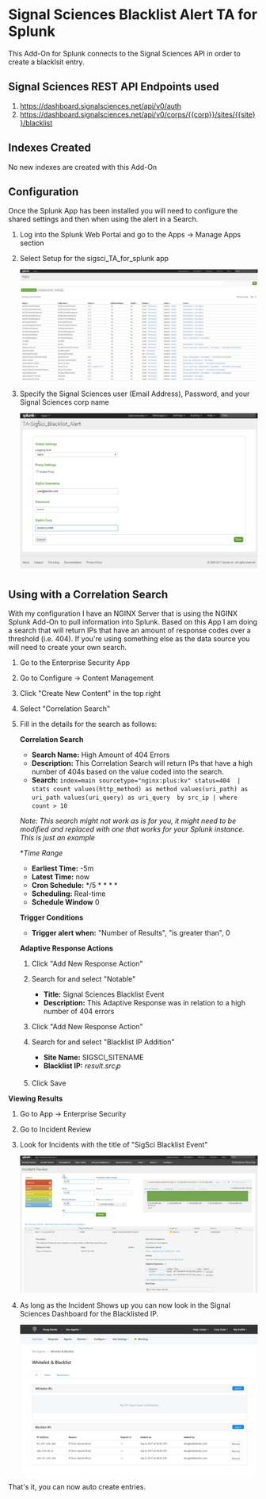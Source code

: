 # Signal Sciences Blacklist Alert TA for Splunk

This Add-On for Splunk connects to the Signal Sciences API in order to create a blacklsit entry.
## Signal Sciences REST API Endpoints used

1. https://dashboard.signalsciences.net/api/v0/auth
2. https://dashboard.signalsciences.net/api/v0/corps/{{corp}}/sites/{{site}}/blacklist

## Indexes Created

No new indexes are created with this Add-On

## Configuration

Once the Splunk App has been installed you will need to configure the shared settings and then when using the alert in a Search.

1. Log into the Splunk Web Portal and go to the Apps -> Manage Apps section
2. Select Setup for the sigsci_TA_for_splunk app

    ![screen1](screenshots/screenshot1.jpg "")

3. Specify the Signal Sciences user (Email Address), Password, and your Signal Sciences corp name

    ![screen2](screenshots/screenshot2.jpg "")

## Using with a Correlation Search

With my configuration I have an NGINX Server that is using the NGINX Splunk Add-On to pull information into Splunk. Based on this App I am doing a search that will return IPs that have an amount of response codes over a threshold (i.e. 404). If you're using something else as the data source you will need to create your own search.

1. Go to the Enterprise Security App
2. Go to Configure -> Content Management
3. Click "Create New Content" in the top right
4. Select "Correlation Search"
5. Fill in the details for the search as follows:

    **Correlation Search**
    
    * **Search Name:** High Amount of 404 Errors 
    * **Description:** This Correlation Search will return IPs that have a high number of 404s based on the value coded into the search.
    * **Search:** `index=main sourcetype="nginx:plus:kv" status=404  | stats count values(http_method) as method values(uri_path) as uri_path values(uri_query) as uri_query  by src_ip | where count > 10` 
    
    _Note: This search might not work as is for you, it might need to be modified and replaced with one that works for your Splunk instance. This is just an example_
    
    **Time Range*
    
    * **Earliest Time:** -5m
    * **Latest Time:** now
    * **Cron Schedule:** */5 * * * *
    * **Scheduling:** Real-time
    * **Schedule Window** 0
    
    **Trigger Conditions**
    
    * **Trigger alert when:** "Number of Results", "is greater than", 0
    
    **Adaptive Response Actions**
    
    1. Click "Add New Response Action"
    2. Search for and select "Notable"
    
       * **Title:** Signal Sciences Blacklist Event
       * **Description:** This Adaptive Response was in relation to a high number of 404 errors

    3. Click "Add New Response Action"
    4. Search for and select "Blacklist IP Addition"
    
        * **Site Name:** SIGSCI_SITENAME
        * **Blacklist IP:** $result.src_ip$
    
    5. Click Save
    
  **Viewing Results**
  
  1. Go to App -> Enterprise Security
  2. Go to Incident Review
  3. Look for Incidents with the title of "SigSci Blacklist Event"
      
      ![screen3](screenshots/screenshot3.jpg "")
      
  4. As long as the Incident Shows up you can now look in the Signal Sciences Dashboard for the Blacklisted IP.
  
      ![screen4](screenshots/screenshot4.jpg "")
      
That's it, you can now auto create entries.
  
  
